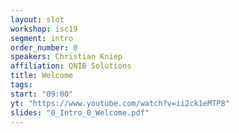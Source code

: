 ```yaml
---
layout: slot
workshop: isc19
segment: intro
order_number: 0
speakers: Christian Kniep
affiliation: QNIB Solutions
title: Welcome
tags:
start: "09:00"
yt: "https://www.youtube.com/watch?v=ii2ck1eMTP8"
slides: "0_Intro_0_Welcome.pdf"
---
```


